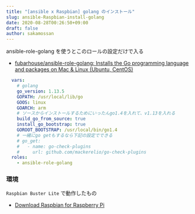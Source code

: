 ```yaml
---
title: "[ansible x Raspbian] golang のインストール"
slug: ansible-Raspbian-install-golang
date: 2020-08-28T00:26:50+09:00
draft: false
author: sakamossan
---
```


ansible-role-golang を使うとこのロールの設定だけで入る

- [fubarhouse/ansible-role-golang: Installs the Go programming language and packages on Mac & Linux (Ubuntu, CentOS)](https://github.com/fubarhouse/ansible-role-golang)

```yaml
  vars:
    # golang
    go_version: 1.13.5
    GOPATH: /usr/local/lib/go
    GOOS: linux
    GOARCH: arm
    # ソースからインストールするためにいったんgo1.4を入れて、v1.13を入れる
    build_go_from_source: true
    install_go_bootstrap: true
    GOROOT_BOOTSTRAP: /usr/local/bin/go1.4
    # 一緒にgo getもするなら下記の設定でできる
    # go_get:
    #   - name: go-check-plugins
    #     url: github.com/mackerelio/go-check-plugins
  roles:
    - ansible-role-golang
```


### 環境

`Raspbian Buster Lite` で動作したもの

- [Download Raspbian for Raspberry Pi](https://www.raspberrypi.org/downloads/raspbian/)
